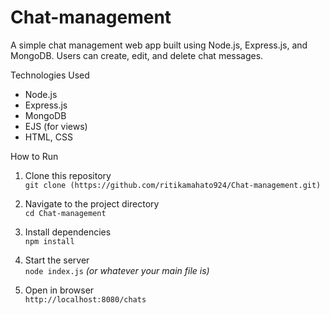 # Chat-management
A simple chat management web app built using Node.js, Express.js, and MongoDB.
Users can create, edit, and delete chat messages.

Technologies Used
- Node.js
- Express.js
- MongoDB
- EJS (for views)
- HTML, CSS

How to Run

1. Clone this repository  
   `git clone (https://github.com/ritikamahato924/Chat-management.git)`

2. Navigate to the project directory  
   `cd Chat-management`

3. Install dependencies  
   `npm install`

4. Start the server  
   `node index.js` *(or whatever your main file is)*

5. Open in browser  
   `http://localhost:8080/chats`



